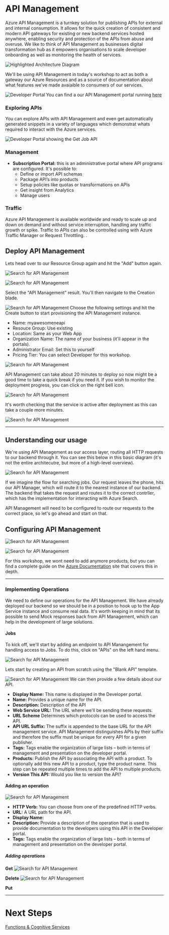 # API Management
Azure API Management is a turnkey solution for publishing APIs for external and internal consumption. It allows for the quick creation of consistent and modern API gateways for existing or new backend services hosted anywhere, enabling security and protection of the APIs from abuse and overuse. We like to think of API Management as businesses digital transformation hub as it empowers organisations to scale developer onboarding as well as monitoring the health of services. 

![Highlighted Architecture Diagram](Assets/HighlightedArchitecture.png)

We'll be using API Management in today's workshop to act as both a gateway our Azure Resources and as a source of documentation about what features we've made avaiaible to consumers of our services. 

![Developer Portal](Assets/DeveloperPortal.png)
You can find a our API Management portal running [here](https://contosomaintenance.portal.azure-api.net/)

### Exploring APIs
You can explore APIs with API Management and even get automatically generated snippets in a variety of languages which demonstrat whats required to interact with the Azure services. 

![Developer Portal showing the Get Job API](Assets/DeveloperPortalApiView.png)



### Management
* **Subscription Portal:** this is an administrative portal where API programs are configured. It's possible to:
    * Define or import API schemas
    * Package API’s into products
    * Setup policies like quotas or transformations on APIs
    * Get insight from Analytics
    * Manage users

### Traffic 
Azure API Management is available worldwide and ready to scale up and down on demand and without service interruption, handling any traffic growth or spike. Traffic to APIs can also be controlled using with Azure Traffic Manager or Request Throttling. .

## Deploy API Management 
Lets head over to our Resource Group again and hit the "Add" button again. 

![Search for API Management](Assets/SearchForApiManagement.png)

![Search for API Management](Assets/ApiManagmentSearchResults.png)

Select the "API Management" result. You'll then navigate to the Creation blade. 
    
![Search for API Management](Assets/ApiManagementFillInfo.png)
Choose the following settings and hit the Create button to start provisioning the API Management instance.

* Name: myawesomeneapi
* Resouce Group: Use existing
* Location: Same as your Web App
* Organization Name: The name of your business (it'll appear in the portals). 
* Administrator Email: Set this to yourself
* Pricing Tier: You can select Developer for this workshop. 

![Search for API Management](Assets/DeploymentProgress.png)

API Management can take about 20 minutes to deploy so now might be a good time to take a quick break if you need it. If you wish to monitor the deployment progress, you can click on the right bell icon. 

![Search for API Management](Assets/DeploymentProgress.png)


It's worth checking that the service is active after deployment as this can take a couple more minutes. 

![Search for API Management](Assets/ActivatingService.png)

---

## Understanding our usage
We're using API Management as our access layer, routing all HTTP requests to our backend through it. You can see this below in this basic diagram (it's not the entire architecutre, but more of a high-level overview). 

![Search for API Management](Assets/RequestFlow.png)

If we imagine the flow for searching jobs. Our request leaves the phone, hits our API Manager, which will route it to the nearest instance of our backend. The backend that takes the request and routes it to the correct contrller, which has the implementation for interacting with Azure Search. 

API Management will need to be configured to route our requests to the correct place, so let's go ahead and start on that. 

## Configuring API Management
![Search for API Management](Assets/Deployed.png)


![Search for API Management](Assets/ProductsList.png)

For this workshop, we wont need to add anymore products, but you can find a complete guide on the [Azure Documentation](https://docs.microsoft.com/en-us/azure/api-management/api-management-howto-add-products) site that covers this in depth. 

---
### Implementing Operations
We need to define our operations for the API Management. We have already deployed our backend so we should be in a position to hook up to the App Service instance and consume real data. It's worth keeping in mind that its possible to send Mock responses back from API Management, which can help in the development of large solutions. 

#### Jobs
To kick off, we'll start by adding an endpoint to API Manangement for handling access to Jobs. To do this, click on "APIs" on the left hand menu. 

![Search for API Management](Assets/ApiBlade.png)

Lets start by creating an API from scratch using the "Blank API" template. 

![Search for API Management](Assets/CreateJobsAPI.png)
We can then provide a few details about our API. 

* **Display Name:** This name is displayed in the Developer portal.
* **Name:** Provides a unique name for the API. 
* **Description:** Description of the API
* **Web Service URL:** The URL where we'll be sending these requests. 
* **URL Scheme** Determines which protocols can be used to access the API.
* **API URL Suffix:** The suffix is appended to the base URL for the API management service. API Management distinguishes APIs by their suffix and therefore the suffix must be unique for every API for a given publisher.
* **Tags:** Tags enable the organization of large lists – both in terms of management and presentation on the developer portal.
* **Products:** Publish the API by associating the API with a product. To optionally add this new API to a product, type the product name. This step can be repeated multiple times to add the API to multiple products.
* **Version This API:** Would you like to version the API? 

#### Adding an operation

![Search for API Management](Assets/ApiRequestOptions.png)

* **HTTP Verb:** You can choose from one of the predefined HTTP verbs.
* **URL:** A URL path for the API.
* **Display Name:** 
* **Description:** Provide a description of the operation that is used to provide documentation to the developers using this API in the Developer portal.
* **Tags:** Tags enable the organization of large lists – both in terms of management and presentation on the developer portal.




##### Adding operations

**Get**
![Search for API Management](Assets/CreateJobsGetAPI.png)

**Delete**
![Search for API Management](Assets/CreateDeleteApi.png)

**Put**

---
# Next Steps 
[Functions & Cognitive Services](../06_Functions_Cognitive_Services/README.md)
